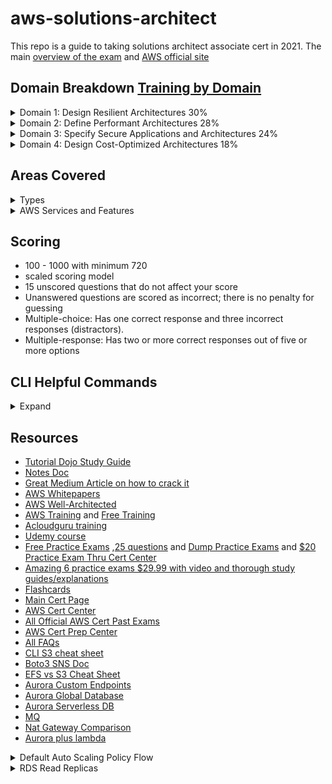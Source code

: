 # aws-solutions-architect
This repo is a guide to taking solutions architect associate cert in 2021. The main [overview of the exam](https://github.com/MattN-HB/aws-solutions-architect/blob/main/AWS-Certified-Solutions-Architect-Associate_Exam-Guide.pdf) and [AWS official site](https://aws.amazon.com/certification/certified-solutions-architect-associate/)

## Domain Breakdown [Training by Domain](https://www.aws.training/Details/Curriculum?id=20685&ep=sec&sec=assoc_saa)
<details>
  <summary>Domain 1: Design Resilient Architectures 30%</summary>

1.1 Design a multi-tier architecture solution
* Determine a solution design based on access patterns.
* Determine a scaling strategy for components used in a design.
* Select an appropriate database based on requirements.
* Select an appropriate compute and storage service based on requirements.

1.2 Design highly available and/or fault-tolerant architectures
* Determine the amount of resources needed to provide a fault-tolerant architecture across
Availability Zones.
* Select a highly available configuration to mitigate single points of failure.
* Apply AWS services to improve the reliability of legacy applications when application changes
are not possible.
* Select an appropriate disaster recovery strategy to meet business requirements.
* Identify key performance indicators to ensure the high availability of the solution.
1.3 Design decoupling mechanisms using AWS services

* Determine which AWS services can be leveraged to achieve loose coupling of components.
* Determine when to leverage serverless technologies to enable decoupling.

1.4 Choose appropriate resilient storage
* Define a strategy to ensure the durability of data.
* Identify how data service consistency will affect the operation of the application.
* Select data services that will meet the access requirements of the application.
* Identify storage services that can be used with hybrid or non-cloud-native applications.
  ![image](https://user-images.githubusercontent.com/44328319/127782754-f30964b3-d76f-4d82-855f-aac0b188ad15.png)

</details>
<details>
  <summary>Domain 2: Define Performant Architectures 28%</summary>

2.1 Identify elastic and scalable compute solutions for a workload
* Select the appropriate instance(s) based on compute, storage, and networking requirements.
* Choose the appropriate architecture and services that scale to meet performance
requirements.
* Identify metrics to monitor the performance of the solution.

2.2 Select high-performing and scalable storage solutions for a workload
* Select a storage service and configuration that meets performance demands.
* Determine storage services that can scale to accommodate future needs.

2.3 Select high-performing networking solutions for a workload
* Select appropriate AWS connectivity options to meet performance demands.
* Select appropriate features to optimize connectivity to AWS public services.
* Determine an edge caching strategy to provide performance benefits.
* Select appropriate data transfer service for migration and/or ingestion.

2.4 Choose high-performing database solutions for a workload
* Select an appropriate database scaling strategy.
* Determine when database caching is required for performance improvement.
* Choose a suitable database service to meet performance needs.
</details>
<details>
  <summary>Domain 3: Specify Secure Applications and Architectures 24%</summary>

3.1 Design secure access to AWS resources

* Determine when to choose between users, groups, and roles.
* Interpret the net effect of a given access policy.
* Select appropriate techniques to secure a root account.
* Determine ways to secure credentials using features of AWS IAM.
* Determine the secure method for an application to access AWS APIs.
* Select appropriate services to create traceability for access to AWS resources.

3.2 Design secure application tiers

* Given traffic control requirements, determine when and how to use [security groups](https://docs.aws.amazon.com/AWSEC2/latest/UserGuide/using-network-security.html#security-group-rules) and
network ACLs.
* Determine a network segmentation strategy using public and private subnets.
* Select the appropriate routing mechanism to securely access AWS service endpoints or
internet-based resources from Amazon VPC.
* Select appropriate AWS services to protect applications from external threats.

3.3 Select appropriate data security options

* Determine the policies that need to be applied to objects based on access patterns.
* Select appropriate encryption options for data at rest and in transit for
</details>
<details>
  <summary>Domain 4: Design Cost-Optimized Architectures 18%</summary>

4.1 Identify cost-effective storage solutions
* Determine the most cost-effective data storage options based on requirements.
* Apply automated processes to ensure that data over time is stored on storage tiers that
minimize costs.
</details>

## Areas Covered
<details>
  <summary>Types</summary>

* Compute
* Cost management
* Database
* Disaster recovery
* High availability
* Management and governance
* Microservices and component decoupling
* Migration and data transfer
* Networking, connectivity, and content delivery
* Security
  
    ![image](https://user-images.githubusercontent.com/44328319/127173054-6721a4cd-ac53-492d-b62d-8432ddfb177b.png)
    ![image](https://user-images.githubusercontent.com/44328319/127173180-fc408fda-8d3d-449d-8466-d423e6b08440.png)
    ![image](https://user-images.githubusercontent.com/44328319/127173211-57e74be4-9e83-4072-bc7c-8d4b627b18ea.png)
    ![image](https://user-images.githubusercontent.com/44328319/127173332-c19dc17a-10ec-4b8a-bea8-97b25e15f5b2.png)
    ![image](https://user-images.githubusercontent.com/44328319/127173919-6098ecf4-fe43-40c9-a40a-26beb0c79b55.png)
  
* Serverless design principles
</details>
<details>
  <summary>AWS Services and Features</summary>

Analytics:
* Amazon Athena
* Amazon Elasticsearch Service (Amazon ES)
* Amazon EMR
* AWS Glue
* Amazon Kinesis
* Amazon QuickSight

AWS Billing and Cost Management:
* AWS Budgets
* Cost Explorer

Application Integration:
* Amazon Simple Notification Service (Amazon SNS)
* [Amazon Simple Queue Service SQS](https://aws.amazon.com/sqs/faqs/?ep=sec&sec=assoc_saa) and [Cheat Sheet](https://tutorialsdojo.com/amazon-sqs/?src=udemy)

Compute:
* [Amazon EC2](https://aws.amazon.com/ec2/faqs/?ep=sec&sec=assoc_saa) and [cheat sheet](https://tutorialsdojo.com/amazon-elastic-compute-cloud-amazon-ec2/%20?src=udemy)
  
  ![image](https://user-images.githubusercontent.com/44328319/127187878-0f66c1ea-2c5b-4306-b05d-d784fb96fcd5.png)

* AWS Elastic Beanstalk
* [Amazon Elastic Container Service (Amazon ECS)](https://tutorialsdojo.com/amazon-elastic-container-service-amazon-ecs/?src=udemy)
  ![image](https://user-images.githubusercontent.com/44328319/127787080-24716f97-6446-4be1-96d8-870fe66f80f2.png)

* Amazon Elastic Kubernetes Service (Amazon EKS)
* Elastic Load Balancing
* AWS Fargate
* [AWS Lambda](https://tutorialsdojo.com/aws-lambda/?src=udemy)

Database:
* [Amazon Aurora](https://tutorialsdojo.com/amazon-aurora/)
* [Amazon DynamoDB](https://tutorialsdojo.com/amazon-dynamodb/?src=udemy) and [parition keys](https://aws.amazon.com/blogs/database/choosing-the-right-dynamodb-partition-key/) and [dynamo streams](https://docs.aws.amazon.com/amazondynamodb/latest/developerguide/Streams.Lambda.Tutorial.html)
  ![image](https://user-images.githubusercontent.com/44328319/128016012-68be6308-4b90-48bc-bd29-9ee33e5263bd.png)

* [Amazon ElastiCache](https://tutorialsdojo.com/amazon-elasticache/?src=udemy)
* [Amazon RDS](https://aws.amazon.com/rds/faqs/?ep=sec&sec=assoc_saa) and [cheat sheet](https://tutorialsdojo.com/amazon-relational-database-service-amazon-rds/?src=udemy)
* Amazon Redshift

Management and Governance:
* [AWS Auto Scaling](https://tutorialsdojo.com/aws-auto-scaling/?src=udemy) and [FAQ Target Tracking Scaling](https://docs.aws.amazon.com/autoscaling/ec2/userguide/as-scaling-target-tracking.html)
* AWS Backup
* AWS CloudFormation
* [AWS CloudTrail](https://tutorialsdojo.com/aws-cloudtrail/?src=udemy)
* [Amazon CloudWatch](https://tutorialsdojo.com/amazon-cloudwatch/?src=udemy)
  ![image](https://user-images.githubusercontent.com/44328319/127785849-faf64975-c86b-4211-9598-e203bbfedba8.png)

* AWS Config
* Amazon EventBridge (Amazon CloudWatch Events)
* AWS Organizations
* [AWS Resource Access Manager](https://aws.amazon.com/ram/)
* [AWS Systems Manager](https://tutorialsdojo.com/aws-systems-manager/?src=udemy) and [Parameter Store](https://aws.amazon.com/blogs/mt/the-right-way-to-store-secrets-using-parameter-store/)
* AWS Trusted Advisor

Migration and Transfer:
* AWS Database Migration Service (AWS DMS)
* AWS DataSync
* AWS Migration Hub
* AWS Server Migration Service (AWS SMS)
* AWS Snowball
* AWS Transfer Family

Networking and Content Delivery:
* [Amazon API Gateway](https://tutorialsdojo.com/amazon-api-gateway/?src=udemy) and [FAQ Throttling Limits](https://aws.amazon.com/api-gateway/faqs/#Throttling_and_Caching)
* [Amazon CloudFront](https://tutorialsdojo.com/amazon-cloudfront/?src=udemy) and [private signed cookies](https://docs.aws.amazon.com/AmazonCloudFront/latest/DeveloperGuide/private-content-signed-cookies.html)
* AWS Direct Connect
* AWS Global Accelerator
* [Amazon Route 53](https://aws.amazon.com/route53/faqs/?ep=sec&sec=assoc_saa)
* AWS Transit Gateway
* [Amazon VPC](https://aws.amazon.com/vpc/faqs/?ep=sec&sec=assoc_saa) and [cheat sheet](https://tutorialsdojo.com/amazon-vpc/?src=udemy)
  
  ![image](https://user-images.githubusercontent.com/44328319/127172005-1313ef3b-1142-4a35-b0b9-85176882acf6.png)


Security, Identity, and Compliance:
* AWS Certificate Manager (ACM)
* [AWS Directory Service](https://tutorialsdojo.com/aws-directory-service/?src=udemy)
* Amazon GuardDuty
* [AWS Identity and Access Management (IAM)](https://tutorialsdojo.com/aws-identity-and-access-management-iam/?src=udemy) and [IAM DB AUTH](https://docs.aws.amazon.com/AmazonRDS/latest/UserGuide/UsingWithRDS.IAMDBAuth.html)
* Amazon Inspector
* [AWS Key Management Service (AWS KMS)](https://tutorialsdojo.com/aws-key-management-service-aws-kms/?src=udemy)
* [Amazon Macie](https://tutorialsdojo.com/amazon-macie/?src=udemy)
* AWS Secrets Manager
* [AWS Shield](https://tutorialsdojo.com/aws-shield/?src=udemy)
* AWS Single Sign-On
* [AWS WAF](https://tutorialsdojo.com/aws-waf/?src=udemy)

Storage:
* [Amazon Elastic Block Store (Amazon EBS)](https://tutorialsdojo.com/amazon-ebs/%20?src=udemy)
  ![image](https://user-images.githubusercontent.com/44328319/127786614-4609eafa-212f-4be1-bc87-28c0c41004f5.png)
  ![image](https://user-images.githubusercontent.com/44328319/127188081-4b0bab60-a2fd-4bcc-b377-61c71b7253a7.png)
  ![image](https://user-images.githubusercontent.com/44328319/127188194-ff4e01c7-feed-4948-9632-c99b3621748f.png)
  ![image](https://user-images.githubusercontent.com/44328319/127188330-3a36f035-96d3-4f0a-b154-7a77d17cbc70.png)

* [Amazon Elastic File System (Amazon EFS)](https://tutorialsdojo.com/amazon-efs/?src=udemy)
* [Amazon FSx](https://tutorialsdojo.com/amazon-fsx/?src=udemy)
* [Amazon S3](https://aws.amazon.com/s3/faqs/?ep=sec&sec=assoc_saa) and [cheat sheet](https://tutorialsdojo.com/amazon-s3/?src=udemy) and [s3 transfer acceleration](https://docs.aws.amazon.com/AmazonS3/latest/dev/transfer-acceleration.html)
* [Amazon S3 Glacier](https://aws.amazon.com/s3/storage-classes/)
* AWS Storage Gateway
</details>

## Scoring
* 100 - 1000 with minimum 720
* scaled scoring model
* 15 unscored questions that do not affect your score
* Unanswered questions are scored as incorrect; there is no penalty for guessing
* Multiple-choice: Has one correct response and three incorrect responses (distractors).
* Multiple-response: Has two or more correct responses out of five or more options

## CLI Helpful Commands
<details>
  <summary>Expand</summary>
  
* ```aws configure```
* Copies file from local to bucket```aws s3 cp <path> s3://<bucket>```
* List buckets```aws s3 ls```
* List Bucket Content: ```aws s3 ls s3://<bucket>```
* Create s3 bucket ```aws s3api create-bucket --bucket <bucketname> --region us-east-1```
* grab your environment variables from cli ```env | grep ^AWS```
* What is the policies attached to that user ```aws iam list-attached-user-policies --user-name=$AWS_ACCOUNT_USERNAME```
* Create iam user ```aws iam create-user --user-name root-for-vault```
* Attach policy ```aws iam attach-user-policy --user-name root-for-vault --policy-arn arn:aws:iam::${AWS_ACCOUNT_ID}:policy/vault-root```
* Create access key and secret passing to txt for temp use ```aws iam create-access-key --user-name root-for-vault | tee root-for-vault-keys.txt```
* Set default region ```export AWS_DEFAULT_REGION=us-east-1```
* Create VPC ```aws ec2 create-default-vpc```
* Run EC2 ```aws ec2 run-instances --image-id <amiid> --instance-type <ec2type> --count 1```
* List RDS ```aws rds describe-db-instances```
* Grab metadata from instance ```curl http://169.254.169.254/latest/meta-data/``` ```wget http://169.254.169.254/latest/meta-data/```
* Grab userdata from instance ```curl http://169.254.169.254/latest/user-data/```
</details>
  
## Resources
* [Tutorial Dojo Study Guide](https://tutorialsdojo.com/aws-certified-solutions-architect-associate-saa-c02/?src=udemy)
* [Notes Doc](https://github.com/MattN-HB/aws-solutions-architect/blob/main/AWS%20Certified%20Solutions%20Architect.pdf)
* [Great Medium Article on how to crack it](https://medium.com/javarevisited/top-5-aws-training-courses-to-crack-amazon-web-service-solutions-architect-associate-certification-3f4affa8f660)
* [AWS Whitepapers](http://aws.amazon.com/whitepapers/)
* [AWS Well-Architected](https://aws.amazon.com/architecture/well-architected/)
* [AWS Training](http://aws.amazon.com/training) and [Free Training](https://www.aws.training/learningobject/curriculum?id=20685&ep=sec&sec=assoc_saa)
* [Acloudguru training](https://acloudguru.com/course/aws-certified-solutions-architect-associate-saa-c02)
* [Udemy course](https://www.udemy.com/course/aws-certified-solutions-architect-associate-saa-c02/?ranMID=39197&ranEAID=CuIbQrBnhiw&ranSiteID=CuIbQrBnhiw-9pVf0yrvMcU_MIPaorYTQQ&utm_source=aff-campaign&utm_medium=udemyads&LSNPUBID=CuIbQrBnhiw)
* [Free Practice Exams](https://www.knowledgehut.com/practice-tests/aws-solutions-architect-associate) ,[25 questions](https://awscoach.net/architect-associate-questions/) and [Dump Practice Exams](https://github.com/MattN-HB/aws-solutions-architect/tree/main/PracticeExams) and [$20 Practice Exam Thru Cert Center](https://www.certmetrics.com/amazon/candidate/exam_scheduling.aspx)
* [Amazing 6 practice exams $29.99 with video and thorough study guides/explanations](https://www.udemy.com/course/aws-certified-solutions-architect-associate-amazon-practice-exams-saa-c02/?LSNPUBID=JVFxdTr9V80&ranEAID=JVFxdTr9V80&ranMID=39197&ranSiteID=JVFxdTr9V80-f5zcy9zHHnUSBI.ZVgWHGA&utm_medium=udemyads&utm_source=aff-campaign)
* [Flashcards](https://quizlet.com/125872081/aws-solutions-architect-flash-cards/)
* [Main Cert Page](https://aws.amazon.com/certification/certified-solutions-architect-associate/)
* [AWS Cert Center](https://www.certmetrics.com/amazon/default.aspx)
* [All Official AWS Cert Past Exams](https://aws.psiexams.com/#/dashboard/compact-dashboard)
* [AWS Cert Prep Center](https://aws.amazon.com/certification/certification-prep/?cta=saa_examprep)
* [All FAQs](https://aws.amazon.com/faqs/?ep=sec&sec=assoc_saa)
* [CLI S3 cheat sheet](https://acloudguru.com/blog/engineering/aws-s3-cheat-sheet)
* [Boto3 SNS Doc](https://boto3.amazonaws.com/v1/documentation/api/latest/reference/services/sns.html#SNS.Client.publish)
* [EFS vs S3 Cheat Sheet](https://tutorialsdojo.com/amazon-s3-vs-ebs-vs-efs/?src=udemy)
* [Aurora Custom Endpoints](https://docs.aws.amazon.com/AmazonRDS/latest/AuroraUserGuide/Aurora.Overview.Endpoints.html)
* [Aurora Global Database](https://docs.aws.amazon.com/AmazonRDS/latest/AuroraUserGuide/aurora-global-database.html)
* [Aurora Serverless DB](https://docs.aws.amazon.com/AmazonRDS/latest/AuroraUserGuide/aurora-serverless.how-it-works.html)
* [MQ](https://tutorialsdojo.com/amazon-mq/?src=udemy)
* [Nat Gateway Comparison](https://docs.aws.amazon.com/vpc/latest/userguide/vpc-nat-comparison.html)
* [Aurora plus lambda](https://aws.amazon.com/blogs/database/capturing-data-changes-in-amazon-aurora-using-aws-lambda/)
<details>
  <summary>Default Auto Scaling Policy Flow</summary>
  
![image](https://user-images.githubusercontent.com/44328319/127865099-7c4f5f58-7883-4ca6-ba14-f7e33b75370d.png)
 </details>
  
  <details>
    <summary>RDS Read Replicas</summary>
    
    ![image](https://user-images.githubusercontent.com/44328319/128017275-77beb9ae-872b-4c9d-9322-f6349e617a7c.png)
  </details>
    
